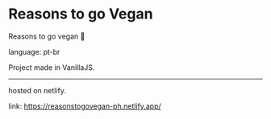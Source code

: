 # Reasons to go Vegan

Reasons to go vegan 🌱

language: pt-br

Project made in VanillaJS.

<hr>
hosted on netlify.

link: https://reasonstogovegan-ph.netlify.app/

